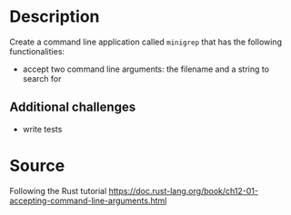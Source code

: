 # Description
Create a command line application called `minigrep` that has the following functionalities:
* accept two command line arguments: the filename and a string to search for

## Additional challenges
* write tests

# Source
Following the Rust tutorial https://doc.rust-lang.org/book/ch12-01-accepting-command-line-arguments.html
